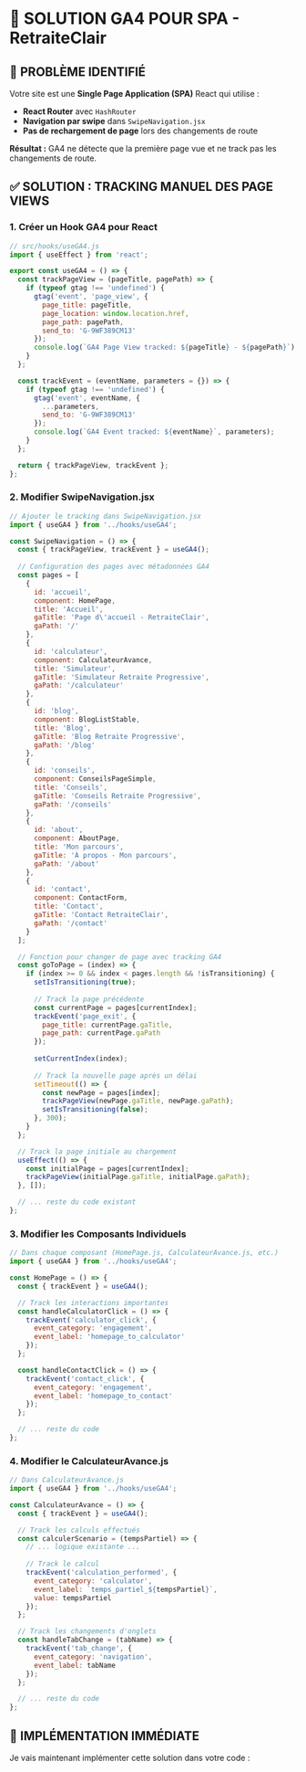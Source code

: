 # 🎯 SOLUTION GA4 POUR SPA - RetraiteClair

## 🚨 **PROBLÈME IDENTIFIÉ**

Votre site est une **Single Page Application (SPA)** React qui utilise :
- **React Router** avec `HashRouter`
- **Navigation par swipe** dans `SwipeNavigation.jsx`
- **Pas de rechargement de page** lors des changements de route

**Résultat :** GA4 ne détecte que la première page vue et ne track pas les changements de route.

## ✅ **SOLUTION : TRACKING MANUEL DES PAGE VIEWS**

### **1. Créer un Hook GA4 pour React**

```javascript
// src/hooks/useGA4.js
import { useEffect } from 'react';

export const useGA4 = () => {
  const trackPageView = (pageTitle, pagePath) => {
    if (typeof gtag !== 'undefined') {
      gtag('event', 'page_view', {
        page_title: pageTitle,
        page_location: window.location.href,
        page_path: pagePath,
        send_to: 'G-9WF389CM13'
      });
      console.log(`GA4 Page View tracked: ${pageTitle} - ${pagePath}`);
    }
  };

  const trackEvent = (eventName, parameters = {}) => {
    if (typeof gtag !== 'undefined') {
      gtag('event', eventName, {
        ...parameters,
        send_to: 'G-9WF389CM13'
      });
      console.log(`GA4 Event tracked: ${eventName}`, parameters);
    }
  };

  return { trackPageView, trackEvent };
};
```

### **2. Modifier SwipeNavigation.jsx**

```javascript
// Ajouter le tracking dans SwipeNavigation.jsx
import { useGA4 } from '../hooks/useGA4';

const SwipeNavigation = () => {
  const { trackPageView, trackEvent } = useGA4();
  
  // Configuration des pages avec métadonnées GA4
  const pages = [
    { 
      id: 'accueil', 
      component: HomePage, 
      title: 'Accueil',
      gaTitle: 'Page d\'accueil - RetraiteClair',
      gaPath: '/'
    },
    { 
      id: 'calculateur', 
      component: CalculateurAvance, 
      title: 'Simulateur',
      gaTitle: 'Simulateur Retraite Progressive',
      gaPath: '/calculateur'
    },
    { 
      id: 'blog', 
      component: BlogListStable, 
      title: 'Blog',
      gaTitle: 'Blog Retraite Progressive',
      gaPath: '/blog'
    },
    { 
      id: 'conseils', 
      component: ConseilsPageSimple, 
      title: 'Conseils',
      gaTitle: 'Conseils Retraite Progressive',
      gaPath: '/conseils'
    },
    { 
      id: 'about', 
      component: AboutPage, 
      title: 'Mon parcours',
      gaTitle: 'À propos - Mon parcours',
      gaPath: '/about'
    },
    { 
      id: 'contact', 
      component: ContactForm, 
      title: 'Contact',
      gaTitle: 'Contact RetraiteClair',
      gaPath: '/contact'
    }
  ];

  // Fonction pour changer de page avec tracking GA4
  const goToPage = (index) => {
    if (index >= 0 && index < pages.length && !isTransitioning) {
      setIsTransitioning(true);
      
      // Track la page précédente
      const currentPage = pages[currentIndex];
      trackEvent('page_exit', {
        page_title: currentPage.gaTitle,
        page_path: currentPage.gaPath
      });
      
      setCurrentIndex(index);
      
      // Track la nouvelle page après un délai
      setTimeout(() => {
        const newPage = pages[index];
        trackPageView(newPage.gaTitle, newPage.gaPath);
        setIsTransitioning(false);
      }, 300);
    }
  };

  // Track la page initiale au chargement
  useEffect(() => {
    const initialPage = pages[currentIndex];
    trackPageView(initialPage.gaTitle, initialPage.gaPath);
  }, []);

  // ... reste du code existant
};
```

### **3. Modifier les Composants Individuels**

```javascript
// Dans chaque composant (HomePage.js, CalculateurAvance.js, etc.)
import { useGA4 } from '../hooks/useGA4';

const HomePage = () => {
  const { trackEvent } = useGA4();

  // Track les interactions importantes
  const handleCalculatorClick = () => {
    trackEvent('calculator_click', {
      event_category: 'engagement',
      event_label: 'homepage_to_calculator'
    });
  };

  const handleContactClick = () => {
    trackEvent('contact_click', {
      event_category: 'engagement',
      event_label: 'homepage_to_contact'
    });
  };

  // ... reste du code
};
```

### **4. Modifier le CalculateurAvance.js**

```javascript
// Dans CalculateurAvance.js
import { useGA4 } from '../hooks/useGA4';

const CalculateurAvance = () => {
  const { trackEvent } = useGA4();

  // Track les calculs effectués
  const calculerScenario = (tempsPartiel) => {
    // ... logique existante ...
    
    // Track le calcul
    trackEvent('calculation_performed', {
      event_category: 'calculator',
      event_label: `temps_partiel_${tempsPartiel}`,
      value: tempsPartiel
    });
  };

  // Track les changements d'onglets
  const handleTabChange = (tabName) => {
    trackEvent('tab_change', {
      event_category: 'navigation',
      event_label: tabName
    });
  };

  // ... reste du code
};
```

## 🚀 **IMPLÉMENTATION IMMÉDIATE**

Je vais maintenant implémenter cette solution dans votre code :





